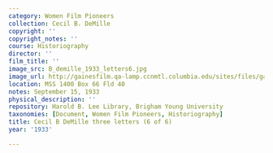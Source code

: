```yaml
---
category: Women Film Pioneers
collection: Cecil B. DeMille
copyright: ''
copyright_notes: ''
course: Historiography
director: ''
film_title: ''
image_src: B_demille_1933_letters6.jpg
image_url: http://gainesfilm.qa-lamp.ccnmtl.columbia.edu/sites/files/gainesfilm/images/B_demille_1933_letters6.jpg
location: MSS 1400 Box 66 Fld 40
notes: September 15, 1933
physical_description: ''
repository: Harold B. Lee Library, Brigham Young University
taxonomies: [Document, Women Film Pioneers, Historiography]
title: Cecil B DeMille three letters (6 of 6)
year: '1933'

---
```

